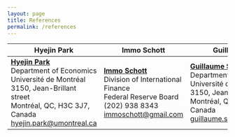 ```yaml
---
layout: page
title: References
permalink: /references
---
```


<!--## Université de Montréal-->
| Hyejin Park | Immo Schott | Guillaume Sublet |
|-------------|-------------|------------------|
| **[Hyejin Park](https://www.hyejinpark.net)**<br>Department of Economics<br>Université de Montréal<br>3150, Jean-Brillant street<br>Montréal, QC, H3C 3J7, Canada<br>[hyejin.park@umontreal.ca](hyejin.park@umontreal.ca) | **[Immo Schott](https://sites.google.com/site/immoschott/)**<br>Division of International Finance<br>Federal Reserve Board<br>(202) 938 8343<br>[immoschott@gmail.com](immoschott@gmail.com) | **[Guillaume Sublet](https://guillaumesublet.github.io/)**<br>Department of Economics<br>Université de Montréal<br>3150, Jean-Brillant street<br>Montréal, QC, H3C 3J7, Canada<br>[guillaume.sublet@umontreal.ca](guillaume.sublet@umontreal.ca) |

